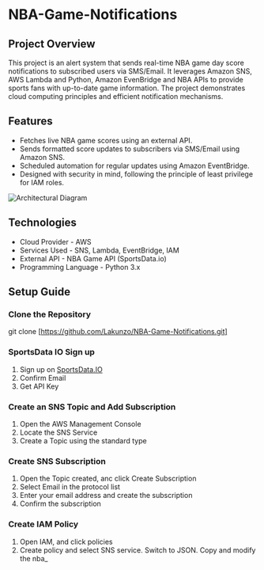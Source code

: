 # NBA-Game-Notifications

## Project Overview
This project is an alert system that sends real-time NBA game day score notifications to subscribed users via SMS/Email. It leverages Amazon SNS, AWS Lambda and Python, Amazon EvenBridge and NBA APIs to provide sports fans with up-to-date game information. The project demonstrates cloud computing principles and efficient notification mechanisms.
## Features
* Fetches live NBA game scores using an external API.
* Sends formatted score updates to subscribers via SMS/Email using Amazon SNS.
* Scheduled automation for regular updates using Amazon EventBridge.
* Designed with security in mind, following the principle of least privilege for IAM roles.
  
![Architectural Diagram](https://i.postimg.cc/RFLRYRfW/Event-Drivent-API-drawio-1.png)

## Technologies 
* Cloud Provider - AWS
* Services Used - SNS, Lambda, EventBridge, IAM
* External API - NBA Game API (SportsData.io)
* Programming Language - Python 3.x

## Setup Guide
### Clone the Repository

git clone [https://github.com/Lakunzo/NBA-Game-Notifications.git]

### SportsData IO Sign up
1. Sign up on [SportsData.IO](https://sportsdata.io/)
2. Confirm Email
3. Get API Key

### Create an SNS Topic and Add Subscription
1. Open the AWS Management Console
2. Locate the SNS Service
3. Create a Topic using the standard type

### Create SNS Subscription
1. Open the Topic created, anc click Create Subscription
2. Select Email in the protocol list
3. Enter your email address and create the subscription
4. Confirm the subscription

### Create IAM Policy
1. Open IAM, and click policies
2. Create policy and select SNS service. Switch to JSON. Copy and modify the nba_
